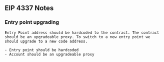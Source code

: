## EIP 4337 Notes

### Entry point upgrading
    Entry Point address should be hardcoded to the contract. The contract should be an upgradeable proxy. To switch to a new entry point we should upgrade to a new code address.

    - Entry point should be hardcoded
    - Account should be an upgradeable proxy